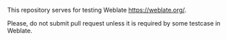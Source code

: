 This repository serves for testing Weblate <https://weblate.org/>.

Please, do not submit pull request unless it is required by some testcase in
Weblate.
